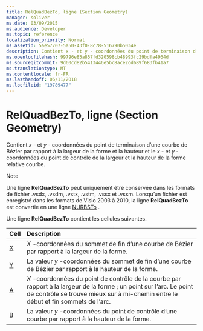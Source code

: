 ```yaml
---
title: RelQuadBezTo, ligne (Section Geometry)
manager: soliver
ms.date: 03/09/2015
ms.audience: Developer
ms.topic: reference
localization_priority: Normal
ms.assetid: 5ae57707-5a50-43f0-8c78-516790b5034e
description: Contient x - et y - coordonnées du point de terminaison d’une courbe de Bézier par rapport à la largeur de la forme et la hauteur et le x - et y-coordonnées du point de contrôle de la largeur et la hauteur de la forme relative courbe.
ms.openlocfilehash: 99796e85a857fd320598cb48993fc29bdfa4964d
ms.sourcegitcommit: 9d60cd82b5413446e5bc8ace2cd689f683fb41a7
ms.translationtype: MT
ms.contentlocale: fr-FR
ms.lasthandoff: 06/11/2018
ms.locfileid: "19789477"
---
```

# <a name="relquadbezto-row-geometry-section"></a>RelQuadBezTo, ligne (Section Geometry)

Contient *x* - et *y* - coordonnées du point de terminaison d’une courbe de Bézier par rapport à la largeur de la forme et la hauteur et le *x* - et *y* -coordonnées du point de contrôle de la largeur et la hauteur de la forme relative courbe. 
  
> [!NOTE]
> Une ligne **RelQuadBezTo** peut uniquement être conservée dans les formats de fichier .vsdx, .vsdm, .vstx, .vstm, .vssx et .vssm. Lorsqu’un fichier est enregistré dans les formats de Visio 2003 à 2010, la ligne **RelQuadBezTo** est convertie en une ligne [NURBSTo](nurbsto-row-geometry-section.md) . 
  
Une ligne **RelQuadBezTo** contient les cellules suivantes. 
  
|**Cell**|**Description**|
|:-----|:-----|
|[X](x-cell-geometry-section.md) <br/> |*X* -coordonnées du sommet de fin d’une courbe de Bézier par rapport à la largeur de la forme.  <br/> |
|[Y](y-cell-geometry-section.md) <br/> |La valeur *y* -coordonnées du sommet de fin d’une courbe de Bézier par rapport à la hauteur de la forme.  <br/> |
|[A](a-cell-geometry-section.md) <br/> |*X* -coordonnées du point de contrôle de la courbe par rapport à la largeur de la forme ; un point sur l’arc. Le point de contrôle se trouve mieux sur à mi-chemin entre le début et fin sommets de l’arc.  <br/> |
|[B](b-cell-geometry-section.md) <br/> |La valeur *y* -coordonnées du point de contrôle d’une courbe par rapport à la hauteur de la forme.  <br/> |
   

